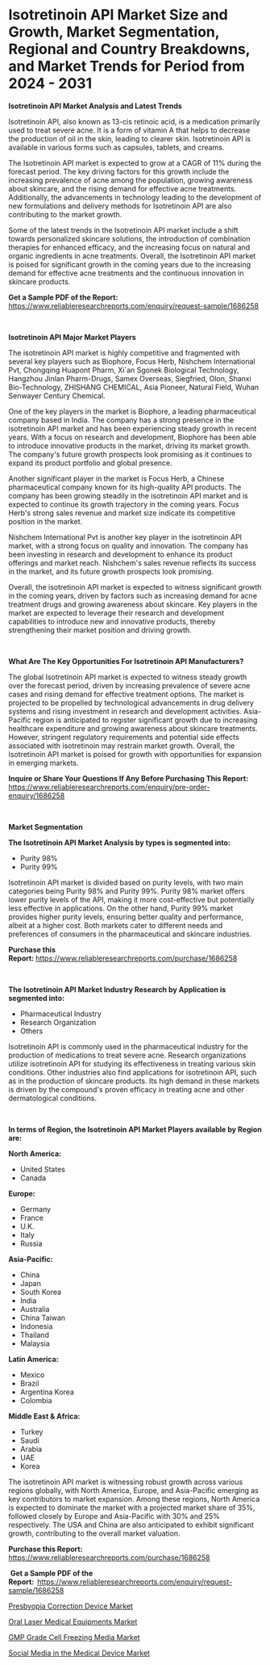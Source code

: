 <p><h1>Isotretinoin API Market Size and Growth, Market Segmentation, Regional and Country Breakdowns, and Market Trends for Period from 2024 -  2031</h1></p><p><strong>Isotretinoin API Market Analysis and Latest Trends</strong></p>
<p><p>Isotretinoin API, also known as 13-cis retinoic acid, is a medication primarily used to treat severe acne. It is a form of vitamin A that helps to decrease the production of oil in the skin, leading to clearer skin. Isotretinoin API is available in various forms such as capsules, tablets, and creams.</p><p>The Isotretinoin API market is expected to grow at a CAGR of 11% during the forecast period. The key driving factors for this growth include the increasing prevalence of acne among the population, growing awareness about skincare, and the rising demand for effective acne treatments. Additionally, the advancements in technology leading to the development of new formulations and delivery methods for Isotretinoin API are also contributing to the market growth.</p><p>Some of the latest trends in the Isotretinoin API market include a shift towards personalized skincare solutions, the introduction of combination therapies for enhanced efficacy, and the increasing focus on natural and organic ingredients in acne treatments. Overall, the Isotretinoin API market is poised for significant growth in the coming years due to the increasing demand for effective acne treatments and the continuous innovation in skincare products.</p></p>
<p><strong>Get a Sample PDF of the Report:&nbsp;</strong> <a href="https://www.reliableresearchreports.com/enquiry/request-sample/1686258">https://www.reliableresearchreports.com/enquiry/request-sample/1686258</a></p>
<p>&nbsp;</p>
<p><strong>Isotretinoin API Major Market Players</strong></p>
<p><p>The isotretinoin API market is highly competitive and fragmented with several key players such as Biophore, Focus Herb, Nishchem International Pvt, Chongqing Huapont Pharm, Xi`an Sgonek Biological Technology, Hangzhou Jinlan Pharm-Drugs, Samex Overseas, Siegfried, Olon, Shanxi Bio-Technology, ZHISHANG CHEMICAL, Asia Pioneer, Natural Field, Wuhan Senwayer Century Chemical.</p><p>One of the key players in the market is Biophore, a leading pharmaceutical company based in India. The company has a strong presence in the isotretinoin API market and has been experiencing steady growth in recent years. With a focus on research and development, Biophore has been able to introduce innovative products in the market, driving its market growth. The company's future growth prospects look promising as it continues to expand its product portfolio and global presence.</p><p>Another significant player in the market is Focus Herb, a Chinese pharmaceutical company known for its high-quality API products. The company has been growing steadily in the isotretinoin API market and is expected to continue its growth trajectory in the coming years. Focus Herb's strong sales revenue and market size indicate its competitive position in the market.</p><p>Nishchem International Pvt is another key player in the isotretinoin API market, with a strong focus on quality and innovation. The company has been investing in research and development to enhance its product offerings and market reach. Nishchem's sales revenue reflects its success in the market, and its future growth prospects look promising.</p><p>Overall, the isotretinoin API market is expected to witness significant growth in the coming years, driven by factors such as increasing demand for acne treatment drugs and growing awareness about skincare. Key players in the market are expected to leverage their research and development capabilities to introduce new and innovative products, thereby strengthening their market position and driving growth.</p></p>
<p>&nbsp;</p>
<p><strong>What Are The Key Opportunities For Isotretinoin API Manufacturers?</strong></p>
<p><p>The global Isotretinoin API market is expected to witness steady growth over the forecast period, driven by increasing prevalence of severe acne cases and rising demand for effective treatment options. The market is projected to be propelled by technological advancements in drug delivery systems and rising investment in research and development activities. Asia-Pacific region is anticipated to register significant growth due to increasing healthcare expenditure and growing awareness about skincare treatments. However, stringent regulatory requirements and potential side effects associated with isotretinoin may restrain market growth. Overall, the Isotretinoin API market is poised for growth with opportunities for expansion in emerging markets.</p></p>
<p><strong>Inquire or Share Your Questions If Any Before Purchasing This Report:</strong> <a href="https://www.reliableresearchreports.com/enquiry/pre-order-enquiry/1686258">https://www.reliableresearchreports.com/enquiry/pre-order-enquiry/1686258</a></p>
<p>&nbsp;</p>
<p><strong>Market Segmentation</strong></p>
<p><strong>The Isotretinoin API Market Analysis by types is segmented into:</strong></p>
<p><ul><li>Purity 98%</li><li>Purity 99%</li></ul></p>
<p><p>Isotretinoin API market is divided based on purity levels, with two main categories being Purity 98% and Purity 99%. Purity 98% market offers lower purity levels of the API, making it more cost-effective but potentially less effective in applications. On the other hand, Purity 99% market provides higher purity levels, ensuring better quality and performance, albeit at a higher cost. Both markets cater to different needs and preferences of consumers in the pharmaceutical and skincare industries.</p></p>
<p><strong>Purchase this Report:&nbsp;</strong><a href="https://www.reliableresearchreports.com/purchase/1686258">https://www.reliableresearchreports.com/purchase/1686258</a></p>
<p>&nbsp;</p>
<p><strong>The Isotretinoin API Market Industry Research by Application is segmented into:</strong></p>
<p><ul><li>Pharmaceutical Industry</li><li>Research Organization</li><li>Others</li></ul></p>
<p><p>Isotretinoin API is commonly used in the pharmaceutical industry for the production of medications to treat severe acne. Research organizations utilize isotretinoin API for studying its effectiveness in treating various skin conditions. Other industries also find applications for isotretinoin API, such as in the production of skincare products. Its high demand in these markets is driven by the compound's proven efficacy in treating acne and other dermatological conditions.</p></p>
<p>&nbsp;</p>
<p><strong>In terms of Region, the Isotretinoin API Market Players available by Region are:</strong></p>
<p>
    <p> <strong> North America: </strong>
        <ul>
            <li>United States</li>
            <li>Canada</li>
        </ul>
        </p> 
    <p> <strong> Europe: </strong>
        <ul>
            <li>Germany</li>
            <li>France</li>
            <li>U.K.</li>
            <li>Italy</li>
            <li>Russia</li>
        </ul>
        </p> 
    <p> <strong> Asia-Pacific: </strong>
        <ul>
            <li>China</li>
            <li>Japan</li>
            <li>South Korea</li>
            <li>India</li>
            <li>Australia</li>
            <li>China Taiwan</li>
            <li>Indonesia</li>
            <li>Thailand</li>
            <li>Malaysia</li>
        </ul>
        </p> 
    <p> <strong> Latin America: </strong>
        <ul>
            <li>Mexico</li>
            <li>Brazil</li>
            <li>Argentina Korea</li>
            <li>Colombia</li>
        </ul>
        </p> 
    <p> <strong> Middle East & Africa: </strong>
        <ul>
            <li>Turkey</li>
            <li>Saudi</li>
            <li>Arabia</li>
            <li>UAE</li>
            <li>Korea</li>
        </ul>
    </p>
    </p>
<p><p>The isotretinoin API market is witnessing robust growth across various regions globally, with North America, Europe, and Asia-Pacific emerging as key contributors to market expansion. Among these regions, North America is expected to dominate the market with a projected market share of 35%, followed closely by Europe and Asia-Pacific with 30% and 25% respectively. The USA and China are also anticipated to exhibit significant growth, contributing to the overall market valuation.</p></p>
<p><strong>Purchase this Report: </strong><a href="https://www.reliableresearchreports.com/purchase/1686258">https://www.reliableresearchreports.com/purchase/1686258</a></p>
<p>&nbsp;<strong>Get a Sample PDF of the Report:&nbsp;&nbsp;</strong><a href="https://www.reliableresearchreports.com/enquiry/request-sample/1686258">https://www.reliableresearchreports.com/enquiry/request-sample/1686258</a></p>
<p><strong></strong></p>
<p><p><a href="https://github.com/yemakinde/Market-Research-Report-List-1/blob/main/presbyopia-correction-device-market.md">Presbyopia Correction Device Market</a></p><p><a href="https://github.com/jsmusil/Market-Research-Report-List-2/blob/main/oral-laser-medical-equipments-market.md">Oral Laser Medical Equipments Market</a></p><p><a href="https://github.com/RickHolmes3/Market-Research-Report-List-3/blob/main/gmp-grade-cell-freezing-media-market.md">GMP Grade Cell Freezing Media Market</a></p><p><a href="https://github.com/Alonsoolds3wq1d81czn8rbol/Market-Research-Report-List-1/blob/main/social-media-in-the-medical-device-market.md">Social Media in the Medical Device Market</a></p></p>